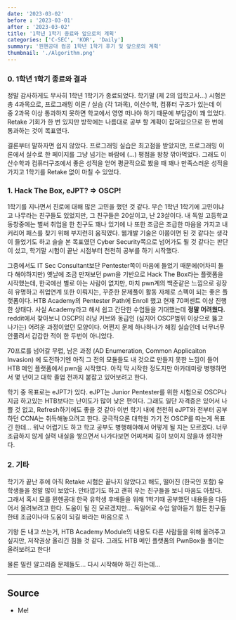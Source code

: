 ```yaml
---
date: '2023-03-02'
before : '2023-03-01'
after : '2023-03-02'
title: '1학년 1학기 종료와 앞으로의 계획'
categories: ['C-SEC', 'KOR', 'Daily']
summary: '뮌헨공대 컴공 1학년 1학기 후기 및 앞으로의 계획'
thumbnail: './Algorithm.png'
---
```


### 0. 1학년 1학기 종료와 결과

정말 감사하게도 무사히 1학년 1학기가 종료되었다. 학기말 (제 2의 입학고사...) 시험은 총 4과목으로, 프로그래밍 이론 / 실습 (각 1과목), 이산수학, 컴퓨터 구조가 있는데 이 중 2과목 이상 통과하지 못하면
학교에서 영영 떠나야 하기 때문에 부담감이 꽤 있었다. Retake 기회가 한 번 있지만 방학에는 나름대로 공부 할 계획이 잡혀있으므로 한 번에 통과하는 것이 목표였다. 


결론부터 말하자면 쉽지 않았다. 프로그래밍 실습은 최고점을 받았지만, 프로그래밍 이론에서 실수로 한 페이지를 그냥 넘기는 바람에 (...) 평점을 왕창 깎아먹었다. 그래도 이산수학과 컴퓨터구조에서 좋은 성적을 얻어 평균적으로 봤을 때 꽤나 만족스러운 성적을 가지고 1학기를 Retake 없이 마칠 수 있었다. 

### 1. Hack The Box, eJPT? => OSCP!

1학기를 지나면서 진로에 대해 많은 고민을 했던 것 같다. 무슨 1학년 1학기에 고민이냐고 나무라는 친구들도 있었지만, 그 친구들은 20살이고, 난 23살이다. 내 독일 고등학교 동창중에는 벌써 취업을 한 친구도 꽤나 있기에 나 또한 조금은 조급한 마음을 가지고 내 커리어 패스를 찾기 위해 부지런히 움직였다. 웹개발 기술은 이쯤이면 된 것 같다는 생각이 들었기도 하고 슬슬 본 목표였던 Cyber Security쪽으로 넘어가도 될 것 같다는 판단이 섰고, 학기말 시험이 끝난 시점부터 천천히 공부를 하기 시작했다. 


그중에서도 IT Sec Consultant보단 Pentester쪽이 마음에 들었기 때문에(어차피 둘 다 해야하지만) 옛날에 조금 만져보던 pwn을 기반으로 Hack The Box라는 플랫폼을 시작했는데, 한국에선 별로 아는 사람이 없지만, 마치 pwn계의 백준같은 느낌으로 굉장히 유명하고 취업연계 또한 이뤄지는, 꾸준한 문제풀이 활동 자체로 스펙이 되는 좋은 플랫폼이다. HTB Academy의 Pentester Path에 Enroll 했고 현재 70퍼센트 이상 진행한 상태다. 사실 Academy라고 해서 쉽고 간단한 수업들을 기대했는데 **정말 어려웠다.** reddit에서 찾아보니 OSCP의 러닝 커브와 동급인 (심지어 OSCP범위 이상으로 뚫고 나가는) 어려운 과정이었던 모양이다. 어쩐지 문제 하나하나가 해킹 실습인데 너무너무 안풀려서 갑갑한 적이 한 두번이 아니었다.


70프로를 넘어갈 무렵, 남은 과정 (AD Enumeration, Common Applicaiton Invasion) 에 도전하기엔 아직 그 전의 모듈들도 내 것으로 만들지 못한 느낌이 들어 HTB 메인 플랫폼에서 pwn을 시작했다. 아직 막 시작한 정도지만 아카데미랑 병행하면서 몇 년이고 대학 졸업 전까지 붙잡고 있어보려고 한다.


학기 중 목표로는 eJPT가 있다.
eJPT는 Junior Pentester를 위한 시험으로 OSCP나 지금 하고있는 HTB보다는 난이도가 많이 낮은 편이다. 그래도 일단 자격증은 있어서 나쁠 것 없고, Refresh하기에도 좋을 것 같아 이번 학기 내에 천천히 eJPT와 전부터 공부하던 CCNA는 취득해놓으려고 한다. 궁극적으론 대학원 가기 전 OSCP를 따는게 목표긴 한데... 워낙 어렵기도 하고 학교 공부도 병행해야해서 어떻게 될 지는 모르겠다. 너무 조급하지 않게 실력 내실을 쌓으면서 나가다보면 어찌저찌 길이 보이지 않을까 생각한다.

### 2. 기타

학기가 끝난 후에 아직 Retake 시험은 끝나지 않았다고 해도, 떨어진 (한국인 포함) 유학생들을 정말 많이 보았다. 안타깝기도 하고 괜히 우는 친구들을 보니 마음도 아팠다. 그래서 혹시 모를 뮌헨공대 한국 유학생 후배들을 위해 1학기때 공부했던 내용들을 다듬어서 올려보려고 한다. 도움이 될 진 모르겠지만... 독일어로 수업 알아듣기 힘든 친구들한테 조금이나마 도움이 되길 바라는 마음으로 :\


기왕 돈 내고 쓰는거, HTB Academy Module의 내용도 다른 사람들을 위해 올려주고 싶지만, 저작권상 올리긴 힘들 것 같다. 그래도 HTB 메인 플랫폼의 PwnBox들 풀이는 올려보려고 한다! 


물론 밀린 알고리즘 문제들도... 다시 시작해야 하긴 하는데...

 ---
## Source

- Me!


